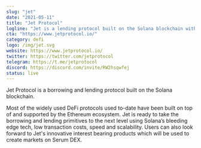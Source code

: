 ```yaml
---
slug: "jet"
date: "2021-05-11"
title: "Jet Protocol"
logline: "Jet is a lending protocol built on the Solana blockchain with a focus on innovative lending products and cross-chain interest rate arbitrage."
cta: "https://www.jetprotocol.io/"
category: defi
logo: /img/jet.svg
website: https://www.jetprotocol.io/
twitter: https://twitter.com/jetprotocol
telegram: https://t.me/jetprotocol
discord: https://discord.com/invite/RW2hsqwfej
status: live
---
```


Jet Protocol is a borrowing and lending protocol built on the Solana blockchain.

Most of the widely used DeFi protocols used to-date have been built on top of and supported by the Ethereum ecosystem. Jet is ready to take the borrowing and lending primitives to the next level using Solana’s bleeding edge tech, low transaction costs, speed and scalability. Users can also look forward to Jet's innovative interest bearing products which will be used to create markets on Serum DEX.
